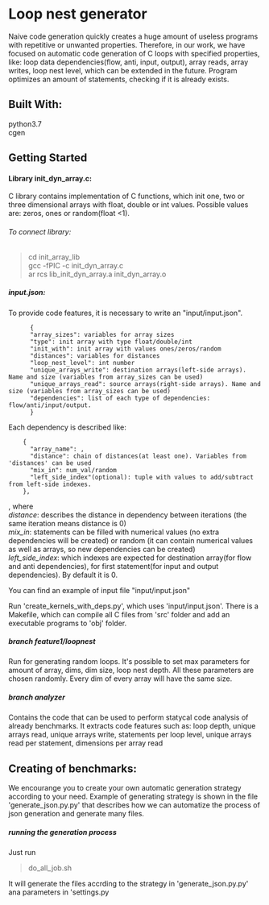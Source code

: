 # Loop nest generator
Naive code generation quickly creates a huge amount of useless programs with repetitive or unwanted 
properties. Therefore, in our work, we have focused on automatic code generation of C loops with 
specified properties, like: loop data dependencies(flow, anti, input, output), array reads, array writes, 
loop nest level, which can be extended in the future. Program optimizes an amount of statements, checking if 
it is already exists.

## Built With:
python3.7
</br>cgen

## Getting Started
#### Library init_dyn_array.c:
C library contains implementation of C functions, which init one, two or three dimensional arrays with float,
double or int values. Possible values are: zeros, ones or random(float <1). 

###### To connect library:
> cd init_array_lib </br>
> gcc -fPIC -c init_dyn_array.c </br>
> ar rcs lib_init_dyn_array.a init_dyn_array.o 

##### input.json:
To provide code features, it is necessary to write an "input/input.json".

          {
          "array_sizes": variables for array sizes
          "type": init array with type float/double/int
          "init_with": init array with values ones/zeros/random
          "distances": variables for distances 
          "loop_nest_level": int number
          "unique_arrays_write": destination arrays(left-side arrays). Name and size (variables from array_sizes can be used)
          "unique_arrays_read": source arrays(right-side arrays). Name and size (variables from array_sizes can be used)
          "dependencies": list of each type of dependencies: flow/anti/input/output.
          }
Each dependency is described like:
        
        {
          "array_name": ,
          "distance": chain of distances(at least one). Variables from 'distances' can be used
          "mix_in": num_val/random
          "left_side_index"(optional): tuple with values to add/subtract from left-side indexes. 
        },
, where
_</br> distance_: describes the distance in dependency between iterations (the same iteration means distance is 0)
_</br> mix_in_: statements can be filled with numerical values (no extra dependencies will be created) or 
random (it can contain numerical values as well as arrays, so new dependencies can be created)
_</br> left_side_index_: which indexes are expected for destination array(for flow and anti dependencies), 
for first statement(for input and output dependencies). By default it is 0.
   
You can find an example of input file "input/input.json"

Run 'create_kernels_with_deps.py', which uses 'input/input.json'. There is a Makefile, which can compile all
C files from 'src' folder and add an executable programs to 'obj' folder. 



##### branch feature1/loopnest
Run for generating random loops. It's possible to set max parameters for amount of array, dims, dim size, 
loop nest depth. All these parameters are chosen randomly. Every dim of every array will have the same size.

##### branch analyzer
Contains the code that can be used to perform statycal code analysis of already benchmarks. It extracts code features such as: loop depth, unique arrays read, unique arrays write, statements per loop level, unique arrays read per statement, dimensions per array read

## Creating of benchmarks:
We encourange you to create your own automatic generation strategy according to your need. Example of generating strategy is shown in the file
'generate_json.py.py' that describes how we can automatize the process of json generation and generate many files.

##### running the generation process

Just run
> do_all_job.sh

It will generate the files accrding to the strategy in 'generate_json.py.py' ana parameters in 'settings.py 




